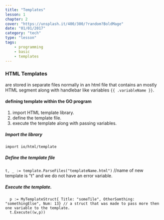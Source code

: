 ```yaml
---
title: "Templates"
lesson: 1
chapter: 2
cover: "https://unsplash.it/400/300/?random?BoldMage"
date: "01/01/2017"
category: "tech"
type: "lesson"
tags:
    - programming
    - basic
    - templates
---
```


### HTML Templates

are stored in separate files normally in an html file that contains an mostly HTML segment along with handlebar like variables `{{ .variableName }}`.

#### defining template within the GO program

1. import HTML template library.
2. define the template file.
3. execute the template along with passing variables.

##### Import the library
` import io/html/template `

##### Define the template file
` t, _ := template.ParseFiles("templateName.html") ` //name of new template is "t" and we do not have an error variable. 

##### Execute the template.
```
  p := MyTemplateStruct{ Title: "someTile", OtherSomthing: "somethingElse", Num: 13} // a struct that was made to pass more then one variable to the template.
  t.Execute((w,p))
```
